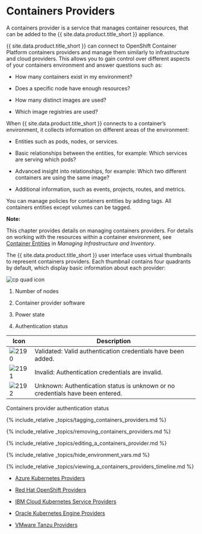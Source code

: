 # Containers Providers

A containers provider is a service that manages container resources, that can be added to the {{ site.data.product.title_short }} appliance.

{{ site.data.product.title_short }} can connect to OpenShift Container Platform containers providers and manage them similarly to infrastructure and cloud providers. This allows you to gain control over different aspects of your containers environment and answer questions such as:

  - How many containers exist in my environment?

  - Does a specific node have enough resources?

  - How many distinct images are used?

  - Which image registries are used?

When {{ site.data.product.title_short }} connects to a container’s environment, it collects information on different areas of the environment:

  - Entities such as pods, nodes, or services.

  - Basic relationships between the entities, for example: Which services are serving which pods?

  - Advanced insight into relationships, for example: Which two different containers are using the same image?

  - Additional information, such as events, projects, routes, and metrics.

You can manage policies for containers entities by adding tags. All containers entities except volumes can be tagged.

**Note:**

This chapter provides details on managing containers providers. For details on working with the resources within a container environment, see [Container Entities](../managing_infrastructure_and_inventory/index.html#container-entities) in *Managing Infrastructure and Inventory*.

The {{ site.data.product.title_short }} user interface uses virtual thumbnails to represent containers providers. Each thumbnail contains four quadrants
by default, which display basic information about each provider:

![cp quad icon](../images/cp-quad-icon.png)

1.  Number of nodes

2.  Container provider software

3.  Power state

4.  Authentication status

| Icon                      | Description                                                                    |
| ------------------------- | ------------------------------------------------------------------------------ |
| ![2190](../images/2190.png) | Validated: Valid authentication credentials have been added.                   |
| ![2191](../images/2191.png) | Invalid: Authentication credentials are invalid.                               |
| ![2192](../images/2192.png) | Unknown: Authentication status is unknown or no credentials have been entered. |

Containers provider authentication status

{% include_relative _topics/tagging_containers_providers.md %}

{% include_relative _topics/removing_containers_providers.md %}

{% include_relative _topics/editing_a_containers_provider.md %}

{% include_relative _topics/hide_environment_vars.md %}

{% include_relative _topics/viewing_a_containers_providers_timeline.md %}

* [Azure Kubernetes Providers](./containers_providers/azure_kubernetes_providers.md)

* [Red Hat OpenShift Providers](./containers_providers/red_hat_openshift_providers.md)

* [IBM Cloud Kubernetes Service Providers](./containers_providers/ibm_cloud_kubernetes_service_providers.md)

* [Oracle Kubernetes Engine Providers](./containers_providers/oracle_kubernetes_engine_providers.md)

* [VMware Tanzu Providers](./containers_providers/vmware_tanzu_providers.md)
